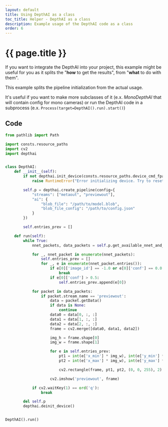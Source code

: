 ```yaml
---
layout: default
title: Using DepthAI as a class
toc_title: Helper - DepthAI as a class
description: Example usage of the DepthAI code as a class
order: 6
---
```


# {{ page.title }}

If you want to integrate the DepthAI into your project, this example might be useful for you as it
splits the "__how__ to get the results", from "__what__ to do with them".

This example splits the pipeline initialization from the actual usage.

It's useful if you want to make more subclasses of it (e.x. _MonoDepthAI_ that will contain config for mono cameras)
or run the DepthAI code in a subprocess (e.x. `Process(target=DepthAI().run).start()`)

## Code

```python
from pathlib import Path

import consts.resource_paths
import cv2
import depthai


class DepthAI:
    def __init__(self):
        if not depthai.init_device(consts.resource_paths.device_cmd_fpath):
            raise RuntimeError("Error initializing device. Try to reset it.")

        self.p = depthai.create_pipeline(config={
            "streams": ["metaout", "previewout"],
            "ai": {
                "blob_file": "/path/to/model.blob",
                "blob_file_config": "/path/to/config.json"
            }
        })

        self.entries_prev = []

    def run(self):
        while True:
            nnet_packets, data_packets = self.p.get_available_nnet_and_data_packets()

            for _, nnet_packet in enumerate(nnet_packets):
                self.entries_prev = []
                for _, e in enumerate(nnet_packet.entries()):
                    if e[0]['image_id'] == -1.0 or e[0]['conf'] == 0.0:
                        break
                    if e[0]['conf'] > 0.5:
                        self.entries_prev.append(e[0])

            for packet in data_packets:
                if packet.stream_name == 'previewout':
                    data = packet.getData()
                    if data is None:
                        continue
                    data0 = data[0, :, :]
                    data1 = data[1, :, :]
                    data2 = data[2, :, :]
                    frame = cv2.merge([data0, data1, data2])

                    img_h = frame.shape[0]
                    img_w = frame.shape[1]

                    for e in self.entries_prev:
                        pt1 = int(e['x_min'] * img_w), int(e['y_min'] * img_h)
                        pt2 = int(e['x_max'] * img_w), int(e['y_max'] * img_h)

                        cv2.rectangle(frame, pt1, pt2, (0, 0, 255), 2)

                    cv2.imshow('previewout', frame)

            if cv2.waitKey(1) == ord('q'):
                break

        del self.p
        depthai.deinit_device()


DepthAI().run()
```